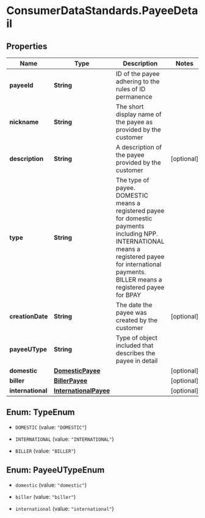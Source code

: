# ConsumerDataStandards.PayeeDetail

## Properties
Name | Type | Description | Notes
------------ | ------------- | ------------- | -------------
**payeeId** | **String** | ID of the payee adhering to the rules of ID permanence | 
**nickname** | **String** | The short display name of the payee as provided by the customer | 
**description** | **String** | A description of the payee provided by the customer | [optional] 
**type** | **String** | The type of payee. DOMESTIC means a registered payee for domestic payments including NPP. INTERNATIONAL means a registered payee for international payments. BILLER means a registered payee for BPAY | 
**creationDate** | **String** | The date the payee was created by the customer | [optional] 
**payeeUType** | **String** | Type of object included that describes the payee in detail | 
**domestic** | [**DomesticPayee**](DomesticPayee.md) |  | [optional] 
**biller** | [**BillerPayee**](BillerPayee.md) |  | [optional] 
**international** | [**InternationalPayee**](InternationalPayee.md) |  | [optional] 


<a name="TypeEnum"></a>
## Enum: TypeEnum


* `DOMESTIC` (value: `"DOMESTIC"`)

* `INTERNATIONAL` (value: `"INTERNATIONAL"`)

* `BILLER` (value: `"BILLER"`)




<a name="PayeeUTypeEnum"></a>
## Enum: PayeeUTypeEnum


* `domestic` (value: `"domestic"`)

* `biller` (value: `"biller"`)

* `international` (value: `"international"`)




